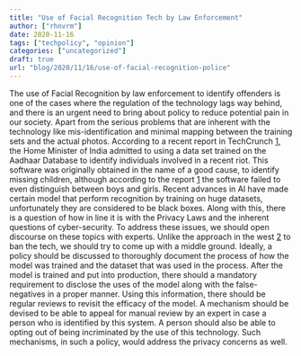 ```yaml
---
title: "Use of Facial Recognition Tech by Law Enforcement"
author: ["rhnvrm"]
date: 2020-11-16
tags: ["techpolicy", "opinion"]
categories: ["uncategorized"]
draft: true
url: "blog/2020/11/16/use-of-facial-recognition-police"
---
```


The use of Facial Recognition by law enforcement to identify offenders is one of
the cases where the regulation of the technology lags way behind, and there is
an urgent need to bring about policy to reduce potential pain in our society.
Apart from the serious problems that are inherent with the technology like
mis-identification and minimal mapping between the training sets and the actual
photos. According to a recent report in TechCrunch [1], the Home Minister of
India admitted to using a data set trained on the Aadhaar Database to identify
individuals involved in a recent riot. This software was originally obtained in
the name of a good cause, to identify missing children, although according to
the report [1] the software failed to even distinguish between boys and girls.
Recent advances in AI have made certain model that perform recognition by
training on huge datasets, unfortunately they are considered to be black boxes.
Along with this, there is a question of how in line it is with the Privacy Laws
and the inherent questions of cyber-security. To address these issues, we should
open discourse on these topics with experts. Unlike the approach in the west [2]
to ban the tech, we should try to come up with a middle ground. Ideally, a
policy should be discussed to thoroughly document the process of how the model
was trained and the dataset that was used in the process. After the model is
trained and put into production, there should a mandatory requirement to
disclose the uses of the model along with the false-negatives in a proper
manner. Using this information, there should be regular reviews to revisit the
efficacy of the model. A mechanism should be devised to be able to appeal for
manual review by an expert in case a person who is identified by this system. A
person should also be able to opting out of being incriminated by the use of
this technology. Such mechanisms, in such a policy, would address the privacy
concerns as well.

[1]: https://techcrunch.com/2020/03/11/india-used-facial-recognition-tech-to-identify-1100-individuals-at-a-recent-riot/
[2]: https://securitytoday.com/articles/2019/10/10/california-to-become-third-state-to-ban-facial-recognition-software-in-police-body-cameras.aspx
